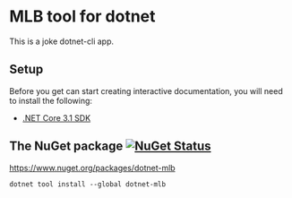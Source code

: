 # MLB tool for dotnet
This is a joke dotnet-cli app.

## Setup
Before you get can start creating interactive documentation, you will need to install the following: 
- [.NET Core 3.1 SDK](https://dotnet.microsoft.com/download/dotnet-core/3.1)

## The NuGet package [![NuGet Status](https://img.shields.io/nuget/v/dotnet-mlb.svg?style=flat&logo=nuget)](https://www.nuget.org/packages/dotnet-mlb)

https://www.nuget.org/packages/dotnet-mlb

```
dotnet tool install --global dotnet-mlb
```
